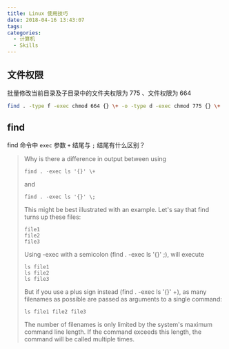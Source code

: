 ```yaml
---
title: Linux 使用技巧
date: 2018-04-16 13:43:07
tags:
categories:
  - 计算机
  - Skills
---
```


## 文件权限

批量修改当前目录及子目录中的文件夹权限为 775 、文件权限为 664

```sh
find . -type f -exec chmod 664 {} \+ -o -type d -exec chmod 775 {} \+
```

## find

find 命令中 `exec` 参数 `+` 结尾与 `;` 结尾有什么区别？

<!-- more -->

> Why is there a difference in output between using
>
>     find . -exec ls '{}' \+
>
> and
>
>     find . -exec ls '{}' \;
>
> This might be best illustrated with an example. Let's say that find turns up these files:
>
>     file1
>     file2
>     file3
>
> Using -exec with a semicolon (find . -exec ls '{}' \;), will execute
>
>     ls file1
>     ls file2
>     ls file3
>
> But if you use a plus sign instead (find . -exec ls '{}' \+), as many filenames as possible are passed as arguments to a single command:
>
>     ls file1 file2 file3
>
> The number of filenames is only limited by the system's maximum command line length. If the command exceeds this length, the command will be called multiple times.